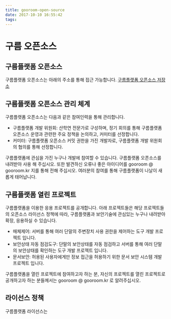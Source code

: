 ```yaml
---
title: gooroom-open-source
date: 2017-10-10 16:55:42
tags:
---
```


구름 오픈소스
===============

구름플랫폼 오픈소스
---------------
구름플랫폼 오픈소스는 아래의 주소를 통해 접근 가능합니다.
[구름플랫폼 오픈소스 저장소](http://www.gooroom.kr)

구름플랫폼 오픈소스 관리 체계
---------------
구름플랫폼 오픈소스는 다음과 같은 참여인력을 통해 관리합니다.
* 구름플랫폼 개발 위원회: 산학연 전문가로 구성하며, 정기 회의를 통해 구름플랫폼 오픈소스 운영과 관련한 주요 정책을 논의하고, 커미터를 선정합니다.  
* 커미터: 구름플랫폼 오픈소스 커밋 권한을 가진 개발자로, 구름플랫폼 개발 위원회의 협의를 통해 선정합니다.  

구름플랫폼에 관심을 가진 누구나 개발에 참여할 수 있습니다. 구름플랫폼 오픈소스를 내려받아 사용 해 주십시오. 또한 발견하신 오류나 좋은 아이디어를 gooroom @ gooroom.kr 지를 통해 전해 주십시오. 여러분의 참여를 통해 구름플랫폼이 나날이 새롭게 태어납니다.

구름플랫폼 열린 프로젝트
---------------
구름플랫폼을 이용한 응용 프로젝트를 공개합니다. 아래 프로젝트들은 해당 프로젝트들의 오픈소스 라이선스 정책에 따라, 구름플랫폼과 보안기술에 관심있는 누구나 내려받아 확장, 응용하실 수 있습니다.
* 매체제어: 서버를 통해 여러 단말의 주변장치 사용 권한을 제어하는 도구 개발 프로젝트 입니다.
* 보안상태 자동 점검도구: 단말의 보안상태를 자동 점검하고 서버를 통해 여러 단말의 보안상태를 확인하는 도구 개발 프로젝트 입니다.
* 문서보안: 허용된 사용자에게만 정보 접근을 허용하기 위한 문서 보안 시스템 개발 프로젝트 입니다.

구름플랫폼을 열린 프로젝트에 참여하고자 하는 분, 자신의 프로젝트를 열린 프로젝트로 공개하고자 하는 분들께서는 gooroom @ gooroom.kr 로 알려주십시오.

라이선스 정책
---------------
구름플랫폼 라이선스는
